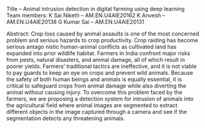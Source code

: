 Title – Animal intrusion detection in digital farming using deep learning
Team members:
K Sai Niketh – AM.EN.U4AIE20162
K Anvesh – AM.EN.U4AIE20138
G Kumar Sai – AM.EN.U4AIE20131

Abstract:
Crop loss caused by animal assaults is one of the most concerned problem and serious hazards to crop productivity. Crop raiding has become serious antago nistic human-animal conflicts as cultivated land has expanded into prior wildlife habitat. Farmers in India confront major risks from pests, natural disasters, and animal damage, all of which result in poorer yields. Farmers’ traditional tactics are ineffective, and it is not viable to pay guards to keep an eye on crops and prevent wild animals. Because the safety of both human beings and animals is equally essential, it is critical to safeguard crops from animal damage while also diverting the animal without causing injury. To overcome this problem faced by the farmers, we are proposing a detection system for intrusion of animals into the
agricultural field where animal images are segmented to extract different objects in the image captured through a camera and see if the segmentation detects any threatening animals.
